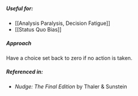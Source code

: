 ##### Useful for: 

- [[Analysis Paralysis, Decision Fatigue]]
- [[Status Quo Bias]]
##### Approach

Have a choice set back to zero if no action is taken. 

##### Referenced in: 

- *Nudge: The Final Edition* by Thaler & Sunstein